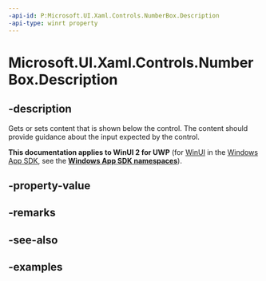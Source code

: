 ```yaml
---
-api-id: P:Microsoft.UI.Xaml.Controls.NumberBox.Description
-api-type: winrt property
---
```


# Microsoft.UI.Xaml.Controls.NumberBox.Description

<!--
public object Description { get; set; }
-->

## -description

Gets or sets content that is shown below the control. The content should provide guidance about the input expected by the control.

**This documentation applies to WinUI 2 for UWP** (for [WinUI](/windows/apps/winui/winui3/) in the [Windows App SDK](/windows/apps/windows-app-sdk/), see the **[Windows App SDK namespaces](/windows/windows-app-sdk/api/winrt/)**).

## -property-value

## -remarks

## -see-also

## -examples

